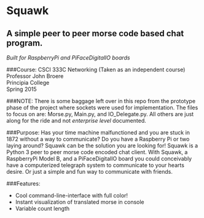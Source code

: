 Squawk
======
A simple peer to peer morse code based chat program. 
----------------------------------------------------
*Built for RaspberryPi and PiFaceDigitalIO boards*

###Course:
CSCI 333C Networking (Taken as an independent course)  
Professor John Broere  
Principia College  
Spring 2015  

###NOTE:
There is some baggage left over in this repo from the prototype phase of the project where sockets were used for implementation. The files to focus on are: Morse.py, Main.py, and IO_Delegate.py. All others are just along for the ride and not *enterprise level* documented.

###Purpose:
Has your time machine malfunctioned and you are stuck in 1872 without a way to communicate? Do you have a Raspberry Pi or two laying around? Squawk can be the solution you are looking for! Squawk is a Python 3 peer to peer morse code encoded chat client. With Squawk, a RaspberryPi Model B, and a PiFaceDigitalIO board you could conceivably have a computerized telegraph system to communicate to your hearts desire. Or just a simple and fun way to communicate with friends.

###Features:
- Cool command-line-interface with full color!
- Instant visualization of translated morse in console
- Variable count length
